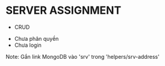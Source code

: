 # SERVER ASSIGNMENT  
+ CRUD
- Chưa phân quyền
- Chưa login
  
Note: Gắn link MongoDB vào 'srv' trong 'helpers/srv-address'

